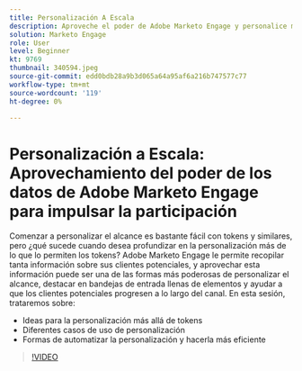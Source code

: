 ```yaml
---
title: Personalización A Escala
description: Aproveche el poder de Adobe Marketo Engage y personalice más allá de los tokens.
solution: Marketo Engage
role: User
level: Beginner
kt: 9769
thumbnail: 340594.jpeg
source-git-commit: edd0bdb28a9b3d065a64a95af6a216b747577c77
workflow-type: tm+mt
source-wordcount: '119'
ht-degree: 0%

---
```


# Personalización a Escala: Aprovechamiento del poder de los datos de Adobe Marketo Engage para impulsar la participación

Comenzar a personalizar el alcance es bastante fácil con tokens y similares, pero ¿qué sucede cuando desea profundizar en la personalización más de lo que lo permiten los tokens? Adobe Marketo Engage le permite recopilar tanta información sobre sus clientes potenciales, y aprovechar esta información puede ser una de las formas más poderosas de personalizar el alcance, destacar en bandejas de entrada llenas de elementos y ayudar a que los clientes potenciales progresen a lo largo del canal. En esta sesión, trataremos sobre:

* Ideas para la personalización más allá de tokens
* Diferentes casos de uso de personalización
* Formas de automatizar la personalización y hacerla más eficiente

>[!VIDEO](https://video.tv.adobe.com/v/340594/?quality=12&learn=on)
